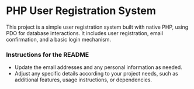 # PHP User Registration System

This project is a simple user registration system built with native PHP, using PDO for database interactions. It includes user registration, email confirmation, and a basic login mechanism.

### Instructions for the README

- Update the email addresses and any personal information as needed.
- Adjust any specific details according to your project needs, such as additional features, usage instructions, or dependencies.
